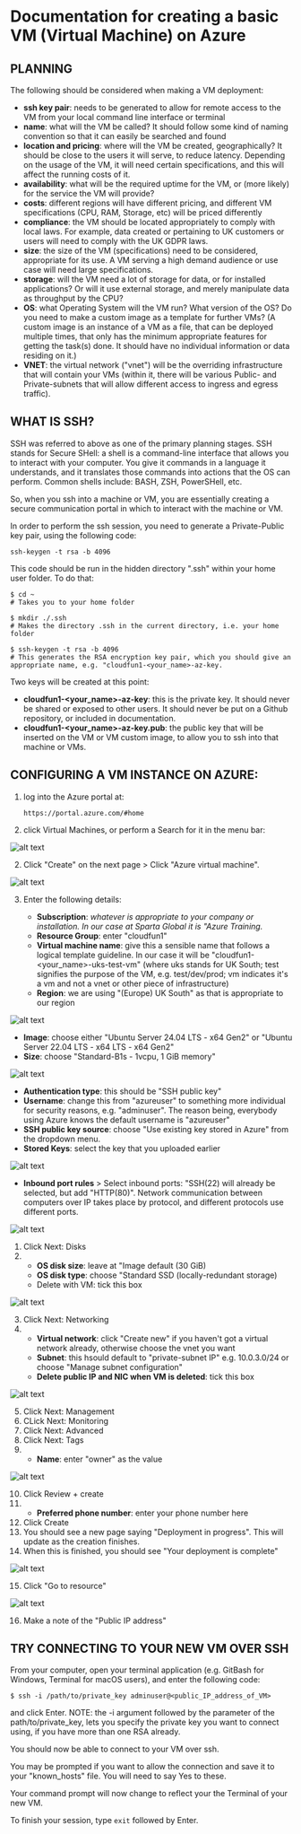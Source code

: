 # Documentation for creating a basic VM (Virtual Machine) on Azure


## PLANNING

The following should be considered when making a VM deployment:

- **ssh key pair**: needs to be generated to allow for remote access to the VM from your local command line interface or terminal
- **name**: what will the VM be called? It should follow some kind of naming convention so that it can easily be searched and found
- **location and pricing**: where will the VM be created, geographically? It should be close to the users it will serve, to reduce latency. Depending on the usage of the VM, it will need certain specifications, and this will affect the running costs of it.
- **availability**: what will be the required uptime for the VM, or (more likely) for the service the VM will provide?
- **costs**: different regions will have different pricing, and different VM specifications (CPU, RAM, Storage, etc) will be priced differently
- **compliance**: the VM should be located appropriately to comply with local laws. For example, data created or pertaining to UK customers or users will need to comply with the UK GDPR laws. 
- **size**: the size of the VM (specifications) need to be considered, appropriate for its use. A VM serving a high demand audience or use case will need large specifications.
- **storage**: will the VM need a lot of storage for data, or for installed applications? Or will it use external storage, and merely manipulate data as throughput by the CPU?
- **OS**: what Operating System will the VM run? What version of the OS? Do you need to make a custom image as a template for further VMs? (A custom image is an instance of a VM as a file, that can be deployed multiple times, that only has the minimum appropriate features for getting the task(s) done. It should have no individual information or data residing on it.)
- **VNET**: the virtual network ("vnet") will be the overriding infrastructure that will contain your VMs (within it, there will be various Public- and Private-subnets that will allow different access to ingress and egress traffic).


## WHAT IS SSH?

SSH was referred to above as one of the primary planning stages. SSH stands for Secure SHell: a shell is a command-line interface that allows you to interact with your computer. You give it commands in a language it understands, and it translates those commands into actions that the OS can perform. Common shells include: BASH, ZSH, PowerSHell, etc. 

So, when you ssh into a machine or VM, you are essentially creating a secure communication portal in which to interact with the machine or VM. 

In order to perform the ssh session, you need to generate a Private-Public key pair, using the following code:

```
ssh-keygen -t rsa -b 4096
```
This code should be run in the hidden directory ".ssh" within your home user folder. To do that:
```
$ cd ~
# Takes you to your home folder

$ mkdir ./.ssh
# Makes the directory .ssh in the current directory, i.e. your home folder

$ ssh-keygen -t rsa -b 4096
# This generates the RSA encryption key pair, which you should give an appropriate name, e.g. "cloudfun1-<your_name>-az-key. 
```
Two keys will be created at this point:

- **cloudfun1-<your_name>-az-key**: this is the private key. It should never be shared or exposed to other users. It should never be put on a Github repository, or included in documentation.
- **cloudfun1-<your_name>-az-key.pub**: the public key that will be inserted on the VM or VM custom image, to allow you to ssh into that machine or VMs. 


## CONFIGURING A VM INSTANCE ON AZURE:

1. log into the Azure portal at:
   ```
   https://portal.azure.com/#home
   ```
2. click Virtual Machines, or perform a Search for it in the menu bar:
   
![alt text](SCREENSHOTS/1_create.png)

2. Click "Create" on the next page > Click "Azure virtual machine".

![alt text](SCREENSHOTS/2_create_2.png)

3. Enter the following details:
   
   - **Subscription**: *whatever is appropriate to your company or installation. In our case at Sparta Global it is "Azure Training.*
   - **Resource Group**: enter "cloudfun1"
   - **Virtual machine name**: give this a sensible name that follows a logical template guideline. In our case it will be "cloudfun1-<your_name>-uks-test-vm" (where uks stands for UK South; test signifies the purpose of the VM, e.g. test/dev/prod; vm indicates it's a vm and not a vnet or other piece of infrastructure)
   - **Region**: we are using "(Europe) UK South" as that is appropriate to our region

![alt text](SCREENSHOTS/3_name_and_region.png)

   - **Image**: choose either "Ubuntu Server 24.04 LTS - x64 Gen2" or "Ubuntu Server 22.04 LTS - x64 LTS - x64 Gen2"
   - **Size**: choose "Standard-B1s - 1vcpu, 1 GiB memory"

![alt text](SCREENSHOTS/4_image_type_and_cpu.png)

   - **Authentication type**: this should be "SSH public key"
   - **Username**: change this from "azureuser" to something more individual for security reasons, e.g. "adminuser". The reason being, everybody using Azure knows the default username is "azureuser"
   - **SSH public key source**: choose "Use existing key stored in Azure" from the dropdown menu. 
   - **Stored Keys**: select the key that you uploaded earlier

![alt text](SCREENSHOTS/5_ssh_keys.png)

   - **Inbound port rules** > Select inbound ports: "SSH(22) will already be selected, but add "HTTP(80)". Network communication between computers over IP takes place by protocol, and different protocols use different ports. 

![alt text](SCREENSHOTS/6_inbound_ports.png)

1. Click Next: Disks
2. - **OS disk size**: leave at "Image default (30 GiB)
   - **OS disk type**: choose "Standard SSD (locally-redundant storage)
   - Delete with VM: tick this box

![alt text](SCREENSHOTS/7_ssd.png)
  
3. Click Next: Networking
4. - **Virtual network**: click "Create new" if you haven't got a virtual network already, otherwise choose the vnet you want
   - **Subnet**: this hsould default to "private-subnet IP" e.g. 10.0.3.0/24 or choose "Manage subnet configuration"
   - **Delete public IP and NIC when VM is deleted**: tick this box

![alt text](SCREENSHOTS/8_networking.png)

5. Click Next: Management
6.  CLick Next: Monitoring
7.  Click Next: Advanced
8.  Click Next: Tags
9.  - **Name**: enter "owner" as the value

![alt text](SCREENSHOTS/9_tags.png)

10. Click Review + create
11.  - **Preferred phone number**: enter your phone number here
12. Click Create
13. You should see a new page saying "Deployment in progress". This will update as the creation finishes. 
14. When this is finished, you should see "Your deployment is complete"

![alt text](SCREENSHOTS/10_deployment_complete.png)

15. Click "Go to resource"

![alt text](SCREENSHOTS/11_summary_after_creation.png)

16. Make a note of the "Public IP address"


## TRY CONNECTING TO YOUR NEW VM OVER SSH

From your computer, open your terminal application (e.g. GitBash for Windows, Terminal for macOS users), and enter the following code:
```
$ ssh -i /path/to/private_key adminuser@<public_IP_address_of_VM>
```
and click Enter. NOTE: the -i argument followed by the parameter of the path/to/private_key, lets you specify the private key you want to connect using, if you have more than one RSA already.

You should now be able to connect to your VM over ssh. 

You may be prompted if you want to allow the connection and save it to your "known_hosts" file. You will need to say Yes to these. 

Your command prompt will now change to reflect your the Terminal of your new VM. 

To finish your session, type `exit` followed by Enter. 

